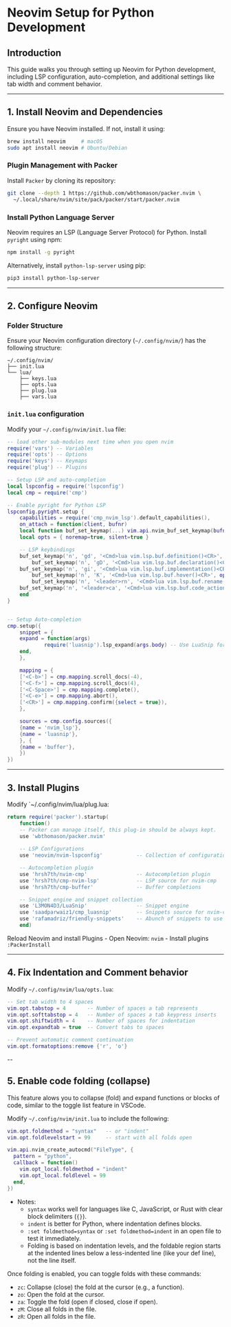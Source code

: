# Neovim Setup for Python Development

## Introduction
This guide walks you through setting up Neovim for Python development, including LSP configuration, auto-completion, and additional settings like tab width and comment behavior.

---

## 1. Install Neovim and Dependencies
Ensure you have Neovim installed. If not, install it using:

```bash
brew install neovim     # macOS
sudo apt install neovim # Ubuntu/Debian
```
### Plugin Management with Packer 
Install `Packer` by cloning its repository:

```bash
git clone --depth 1 https://github.com/wbthomason/packer.nvim \
  ~/.local/share/nvim/site/pack/packer/start/packer.nvim
```

### Install Python Language Server
Neovim requires an LSP (Language Server Protocol) for Python. Install `pyright` using npm:

```bash
npm install -g pyright
```
Alternatively, install `python-lsp-server` using pip:
```bash
pip3 install python-lsp-server
```

---

## 2. Configure Neovim
### Folder Structure
Ensure your Neovim configuration directory (`~/.config/nvim/`) has the following structure:

```text
~/.config/nvim/
├── init.lua
└── lua/
    ├── keys.lua
    ├── opts.lua
    ├── plug.lua
    ├── vars.lua 
```

### `init.lua` configuration
Modify your `~/.config/nvim/init.lua` file:

```lua
-- load other sub-modules next time when you open nvim
require('vars') -- Variables
require('opts') -- Options
require('keys') -- Keymaps
require('plug') -- Plugins

-- Setup LSP and auto-completion
local lspconfig = require('lspconfig')
local cmp = require('cmp')

-- Enable pyright for Python LSP
lspconfig.pyright.setup {
    capabilities = require('cmp_nvim_lsp').default_capabilities(),
    on_attach = function(client, bufnr)
	local function buf_set_keymap(...) vim.api.nvim_buf_set_keymap(bufnr, ...) end
	local opts = { noremap=true, silent=true }

	-- LSP keybindings
	buf_set_keymap('n', 'gd', '<Cmd>lua vim.lsp.buf.definition()<CR>', opts)
    	buf_set_keymap('n', 'gD', '<Cmd>lua vim.lsp.buf.declaration()<CR>', opts)
   	buf_set_keymap('n', 'gi', '<Cmd>lua vim.lsp.buf.implementation()<CR>', opts)
    	buf_set_keymap('n', 'K', '<Cmd>lua vim.lsp.buf.hover()<CR>', opts)
    	buf_set_keymap('n', '<leader>rn', '<Cmd>lua vim.lsp.buf.rename()<CR>', opts)
   	buf_set_keymap('n', '<leader>ca', '<Cmd>lua vim.lsp.buf.code_action()<CR>', opts)
  	end
}


-- Setup Auto-completion
cmp.setup({
    snippet = {
	expand = function(args)
            require('luasnip').lsp_expand(args.body) -- Use LuaSnip for snippets
	end,
    },

    mapping = {
	['<C-b>'] = cmp.mapping.scroll_docs(-4),
	['<C-f>'] = cmp.mapping.scroll_docs(4),
	['<C-Space>'] = cmp.mapping.complete(),
	['<C-e>'] = cmp.mapping.abort(),
	['<CR>'] = cmp.mapping.confirm({select = true}),
    },

    sources = cmp.config.sources({
	{name = 'nvim_lsp'},
	{name = 'luasnip'},
	}, {
	{name = 'buffer'},
    })
})
```

---
## 3. Install Plugins
Modify `~/.config/nvim/lua/plug.lua:
```lua
return require('packer').startup(
    function()
    -- Packer can manage itself, this plug-in should be always kept.
    use 'wbthomason/packer.nvim'
    
    -- LSP Configurations
    use 'neovim/nvim-lspconfig'           -- Collection of configurations for built-inLSP client

    -- Autocompletion plugin
    use 'hrsh7th/nvim-cmp'                -- Autocompletion plugin
    use 'hrsh7th/cmp-nvim-lsp'            -- LSP source for nvim-cmp
    use 'hrsh7th/cmp-buffer'              -- Buffer completions

    -- Snippet engine and snippet collection
    use 'L3MON4D3/LuaSnip'                -- Snippet engine
    use 'saadparwaiz1/cmp_luasnip'        -- Snippets source for nvim-cmp
    use 'rafamadriz/friendly-snippets'    -- Abunch of snippets to use
    end)
```

Reload Neovim and install Plugins
    - Open Neovim: `nvim`
    - Install plugins `:PackerInstall`

---
## 4. Fix Indentation and Comment behavior
Modify `~/.config/nvim/lua/opts.lua`:
```lua
-- Set tab width to 4 spaces
vim.opt.tabstop = 4       -- Number of spaces a tab represents
vim.opt.softtabstop = 4   -- Number of spaces a tab keypress inserts
vim.opt.shiftwidth = 4    -- Number of spaces for indentation
vim.opt.expandtab = true  -- Convert tabs to spaces

-- Prevent automatic comment continuation
vim.opt.formatoptions:remove {'r', 'o'}
```

--
## 5. Enable code folding (collapse)
This feature alows you to collapse (fold) and expand functions or blocks of code, similar to the toggle list feature in VSCode.

Modify `~/.config/nvim/init.lua` to include the following:

```lua
vim.opt.foldmethod = "syntax"   -- or "indent"
vim.opt.foldlevelstart = 99     -- start with all folds open

vim.api.nvim_create_autocmd("FileType", {
  pattern = "python",
  callback = function()
    vim.opt_local.foldmethod = "indent"
    vim.opt_local.foldlevel = 99
  end,
})
```

- Notes:
    - `syntax` works well for languages like C, JavaScript, or Rust with clear block delimiters (`{}`).
    - `indent` is better for Python, where indentation defines blocks.
    - `:set foldmethod=syntax` or `:set foldmethod=indent` in an open file to test it immediately.
    - Folding is based on indentation levels, and the foldable region starts at the indented lines below a less-indented line (like your def line), not the line itself.

Once folding is enabled, you can toggle folds with these commands:
- `zc`: Collapse (close) the fold at the cursor (e.g., a function).
- `zo`: Open the fold at the cursor.
- `za`: Toggle the fold (open if closed, close if open).
- `zM`: Close all folds in the file.
- `zR`: Open all folds in the file.
